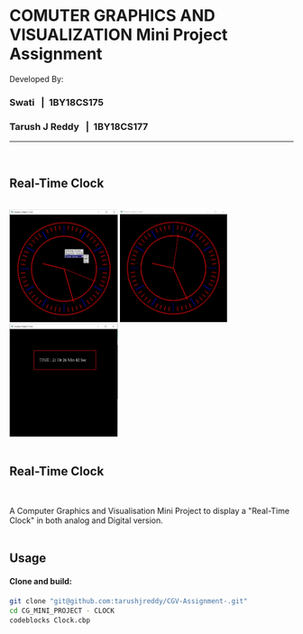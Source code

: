 <h1>COMUTER GRAPHICS AND VISUALIZATION Mini Project Assignment</h1>


Developed By:

<h3> Swati &nbsp |&nbsp 1BY18CS175 </h3>

<h3> Tarush J Reddy &nbsp |&nbsp 1BY18CS177</h3>

<hr></hr>
<br/>

## Real-Time Clock
<br/>
<span>

<img style="height:200px" src="./imagezero.jpeg"/>

<img style="height:200px" src="./imageone.jpeg"/>

<img style="height:200px" src="./imagetwo.jpeg"/>
</span>

<br/>
<br/>



## Real-Time Clock
<br/>

A Computer Graphics and Visualisation Mini Project to display a "Real-Time Clock" in both analog and Digital version.
<br/>
<br/>

## Usage

#### Clone and build:

```zsh
git clone "git@github.com:tarushjreddy/CGV-Assignment-.git"
cd CG_MINI_PROJECT - CLOCK
codeblocks Clock.cbp

```
